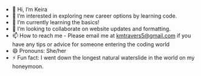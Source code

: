 - 👋 Hi, I’m Keira 
- 👀 I’m interested in exploring new career options by learning code.
- 🌱 I’m currently learning the basics!
- 💞️ I’m looking to collaborate on website updates and formatting. 
- 📫 How to reach me - Please email me at kmtravers5@gmail.com if you have any tips or advice for someone entering the coding world
- 😄 Pronouns: She/her
- ⚡ Fun fact: I went down the  longest natural waterslide in the world on my honeymoon. 

<!---
ktravs/ktravs is a ✨ special ✨ repository because its `README.md` (this file) appears on your GitHub profile.
You can click the Preview link to take a look at your changes.
--->
